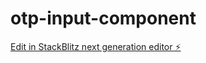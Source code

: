 # otp-input-component

[Edit in StackBlitz next generation editor ⚡️](https://stackblitz.com/~/github.com/Sonali5401/otp-input-component)